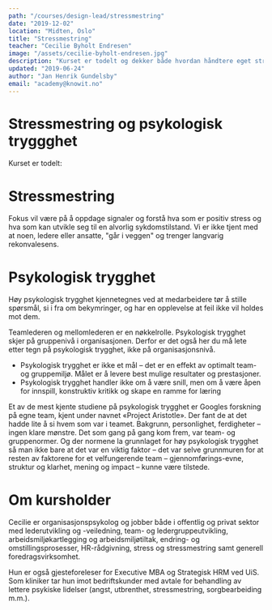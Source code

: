 ```yaml
---
path: "/courses/design-lead/stressmestring"
date: "2019-12-02"
location: "Midten, Oslo"
title: "Stressmestring"
teacher: "Cecilie Byholt Endresen"
image: "/assets/cecilie-byholt-endresen.jpg"
description: "Kurset er todelt og dekker både hvordan håndtere eget stressnivå og hvordan gi psykologisk trygghet til teamet."
updated: "2019-06-24"
author: "Jan Henrik Gundelsby"
email: "academy@knowit.no"
---
```


# Stressmestring og psykologisk tryggghet

Kurset er todelt:

# Stressmestring
Fokus vil være på å oppdage signaler og forstå hva som er positiv stress og hva som kan utvikle seg til en alvorlig sykdomstilstand. Vi er ikke tjent med at noen, ledere eller ansatte, "går i veggen" og trenger langvarig rekonvalesens. 

# Psykologisk trygghet
Høy psykologisk trygghet kjennetegnes ved at medarbeidere tør å stille spørsmål, si i fra om bekymringer, og har en opplevelse at feil ikke vil holdes mot dem.

Teamlederen og mellomlederen er en nøkkelrolle. Psykologisk trygghet skjer på gruppenivå i organisasjonen. Derfor er det også her du må lete etter tegn på psykologisk trygghet, ikke på organisasjonsnivå.

* Psykologisk trygghet er ikke et mål – det er en effekt av optimalt team- og gruppemiljø. Målet er å levere best mulige resultater og prestasjoner.
* Psykologisk trygghet handler ikke om å være snill, men om å være åpen for innspill, konstruktiv kritikk og skape en ramme for læring

Et av de mest kjente studiene på psykologisk trygghet er Googles forskning på egne team, kjent under navnet «Project Aristotle». Der fant de at det hadde lite å si hvem som var i teamet. Bakgrunn, personlighet, ferdigheter – ingen klare mønstre. Det som gang på gang kom frem, var team- og gruppenormer. Og der normene la grunnlaget for høy psykologisk trygghet så man ikke bare at det var en viktig faktor – det var selve grunnmuren for at resten av faktorene for et velfungerende team – gjennomførings-evne, struktur og klarhet, mening og impact – kunne være tilstede. 

# Om kursholder
Cecilie er organisasjonspsykolog og jobber både i offentlig og privat sektor med lederutvikling og -veiledning, team- og ledergruppeutvikling, arbeidsmiljøkartlegging og arbeidsmiljøtiltak, endring- og omstillingsprosesser, HR-rådgivning, stress og stressmestring samt generell foredragsvirksomhet. 

Hun er også gjesteforeleser for Executive MBA og Strategisk HRM ved UiS. Som kliniker tar hun imot bedriftskunder med avtale for behandling av lettere psykiske lidelser (angst, utbrenthet, stressmestring, sorgbearbeiding m.m.).
